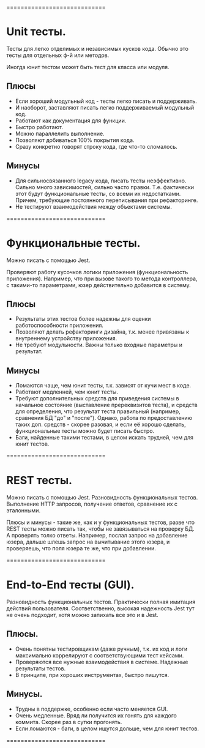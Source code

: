 ============================

# Unit тесты.

Тесты для легко отделимых и независимых кусков кода.
Обычно это тесты для отдельных ф-й или методов.

Иногда юнит тестом может быть тест для класса или модуля.

## Плюсы

* Если хороший модульный код - тесты легко писать и поддерживать.
* И наоборот, заставляют писать легко поддерживаемый модульный код.
* Работают как документация для функции.
* Быстро работают.
* Можно параллелить выполнение.
* Позволяют добиваться 100% покрытия кода.
* Сразу конкретно говорят строку кода, где что-то сломалось.

## Минусы

* Для сильносвязанного legacy кода, писать тесты неэффективно. Сильно много зависимостей, сильно часто правки.
Т.е. фактически этот будут функциональные тесты, со всеми их недостатками. Причем, требующие постоянного переписывания при рефакторинге.
* Не тестируют взаимодействия между объектами системы.

============================

# Функциональные тесты.

Можно писать с помощью Jest.

Проверяют работу кусочков логики приложения (функциональность приложения).
Например, что при вызове такого то метода контроллера, с такими-то параметрами, юзер действительно добавится в систему.

## Плюсы

* Результаты этих тестов более надежны для оценки работоспособности приложения.
* Позволяют делать рефакторинги дизайна, т.к. менее привязаны к внутреннему устройству приложения.
* Не требуют модульности. Важны только входные параметры и результат.

## Минусы

* Ломаются чаще, чем юнит тесты, т.к. зависят от кучи мест в коде.
* Работают медленней, чем юнит тесты.
* Требуют дополнительных средств для приведения системы в начальное состояние (выставление пререквизитов теста),
и средств для определения, что результат теста правильный (например, сравнения БД "до" и "после"). Однако, 
работа по предоставлению таких доп. средств - скорее разовая, и если её хорошо сделать, функциональные тесты можно будет писать быстро.
* Баги, найденные такими тестами, в целом искать трудней, чем для юнит тестов.

============================

# REST тесты.

Можно писать с помощью Jest.
Разновидность функциональных тестов.
Выполнение HTTP запросов, получение ответов, сравнение их с эталонными.

Плюсы и минусы - такие же, как и у функциональных тестов, разве что REST тесты можно писать так, чтобы не завязываться на проверку БД. А проверять толко ответы. Например, послал запрос на добавление юзера, дальше шлешь запрос на вычитывание этого юзера, и проверяешь, что поля юзера те же, что при добавлении.

============================

# End-to-End тесты (GUI).

Разновидность функциональных тестов. Практически полная имитация действий пользователя. Соответственно, высокая надежность
Jest тут не очень подходит, хотя можно запихать все это и в Jest.

## Плюсы.

* Очень понятны тестировщикам (даже ручным), т.к. их код и логи максимально коррелируют с соответствующими тест кейсами.
* Проверяются все нужные взаимодействия в системе. Надежные результаты тестов.
* В принципе, при хороших инструментах, быстро пишутся.

## Минусы.

* Трудны в поддержке, особенно если часто меняется GUI.
* Очень медленные. Вряд ли получится их гонять для каждого коммита. Скорее раз в сутки прогонять.
* Если ломаются - баги, в целом ищутся дольше, чем для юнит тестов.

============================
